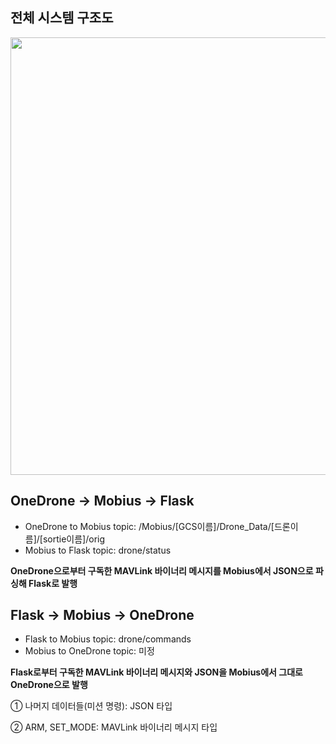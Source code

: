 ## 전체 시스템 구조도
<img src="https://github.com/user-attachments/assets/77439eac-6737-4c6f-8770-8e43c1038651" width="700"/>

## OneDrone -> Mobius -> Flask
* OneDrone to Mobius topic: /Mobius/[GCS이름]/Drone_Data/[드론이름]/[sortie이름]/orig
* Mobius to Flask topic: drone/status
  
<b>OneDrone으로부터 구독한 MAVLink 바이너리 메시지를 Mobius에서 JSON으로 파싱해 Flask로 발행</b>

## Flask -> Mobius -> OneDrone
* Flask to Mobius topic: drone/commands
* Mobius to OneDrone topic: 미정
  
<b>Flask로부터 구독한 MAVLink 바이너리 메시지와 JSON을 Mobius에서 그대로 OneDrone으로 발행</b>

① 나머지 데이터들(미션 명령): JSON 타입

② ARM, SET_MODE: MAVLink 바이너리 메시지 타입
